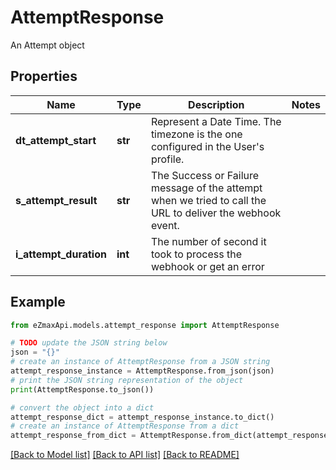 # AttemptResponse

An Attempt object

## Properties

Name | Type | Description | Notes
------------ | ------------- | ------------- | -------------
**dt_attempt_start** | **str** | Represent a Date Time. The timezone is the one configured in the User&#39;s profile. | 
**s_attempt_result** | **str** | The Success or Failure message of the attempt when we tried to call the URL to deliver the webhook event. | 
**i_attempt_duration** | **int** | The number of second it took to process the webhook or get an error | 

## Example

```python
from eZmaxApi.models.attempt_response import AttemptResponse

# TODO update the JSON string below
json = "{}"
# create an instance of AttemptResponse from a JSON string
attempt_response_instance = AttemptResponse.from_json(json)
# print the JSON string representation of the object
print(AttemptResponse.to_json())

# convert the object into a dict
attempt_response_dict = attempt_response_instance.to_dict()
# create an instance of AttemptResponse from a dict
attempt_response_from_dict = AttemptResponse.from_dict(attempt_response_dict)
```
[[Back to Model list]](../README.md#documentation-for-models) [[Back to API list]](../README.md#documentation-for-api-endpoints) [[Back to README]](../README.md)


